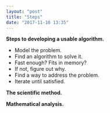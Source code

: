 ```yaml
---
layout: "post"
title: "Steps"
date: "2017-11-10 13:35"
---
```


**Steps to developing a usable algorithm.**

- Model the problem.
- Find an algorithm to solve it.
- Fast enough? Fits in memory?
- If not, figure out why.
- Find a way to address the problem.
- Iterate until satisfied.

**The scientific method.**

**Mathematical analysis.**
